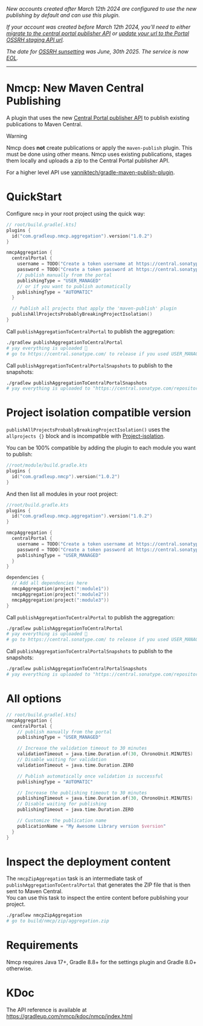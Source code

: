_New accounts created after March 12th 2024 are configured to use the new publishing by default and can use this plugin._

_If your account was created before March 12th 2024, you'll need to either [migrate to the central portal publisher API](https://central.sonatype.org/faq/what-is-different-between-central-portal-and-legacy-ossrh/#process-to-migrate) or [update your url to the Portal OSSRH staging API url](https://central.sonatype.org/publish/publish-portal-ossrh-staging-api/)._

_The date for [OSSRH sunsetting](https://central.sonatype.org/news/20250326_ossrh_sunset/) was June, 30th 2025. The service is now [EOL](https://central.sonatype.org/pages/ossrh-eol/)._

---

# Nmcp: New Maven Central Publishing

A plugin that uses the new [Central Portal publisher API](https://central.sonatype.org/publish/publish-portal-api/) to publish existing publications to Maven Central.

> [!WARNING]
> Nmcp does **not** create publications or apply the `maven-publish` plugin. This must be done using other means. Nmcp uses existing publications, stages them locally and uploads a zip to the Central Portal publisher API.
>
> For a higher level API use [vanniktech/gradle-maven-publish-plugin](https://github.com/vanniktech/gradle-maven-publish-plugin/).

# QuickStart

Configure `nmcp` in your root project using the quick way:

```kotlin
// root/build.gradle[.kts]
plugins {
  id("com.gradleup.nmcp.aggregation").version("1.0.2")
}

nmcpAggregation {
  centralPortal {
    username = TODO("Create a token username at https://central.sonatype.com/account")
    password = TODO("Create a token password at https://central.sonatype.com/account")
    // publish manually from the portal
    publishingType = "USER_MANAGED"
    // or if you want to publish automatically
    publishingType = "AUTOMATIC"
  }

  // Publish all projects that apply the 'maven-publish' plugin
  publishAllProjectsProbablyBreakingProjectIsolation()
}
```

Call `publishAggregationToCentralPortal` to publish the aggregation:

```bash
./gradlew publishAggregationToCentralPortal
# yay everything is uploaded 🎉
# go to https://central.sonatype.com/ to release if you used USER_MANAGED
```

Call `publishAggregationToCentralPortalSnapshots` to publish to the snapshots:

```bash
./gradlew publishAggregationToCentralPortalSnapshots
# yay everything is uploaded to "https://central.sonatype.com/repository/maven-snapshots/" 🎉
```

# Project isolation compatible version

`publishAllProjectsProbablyBreakingProjectIsolation()` uses the `allprojects {}` block and is incompatible with [Project-isolation](https://gradle.github.io/configuration-cache/). 

You can be 100% compatible by adding the plugin to each module you want to publish:

```kotlin
//root/module/build.gradle.kts
plugins {
  id("com.gradleup.nmcp").version("1.0.2")
}
```

And then list all modules in your root project:

```kotlin
//root/build.gradle.kts
plugins {
  id("com.gradleup.nmcp.aggregation").version("1.0.2")
}

nmcpAggregation {
  centralPortal {
    username = TODO("Create a token username at https://central.sonatype.com/account")
    password = TODO("Create a token password at https://central.sonatype.com/account")
    publishingType = "USER_MANAGED"
  }
}

dependencies {
  // Add all dependencies here 
  nmcpAggregation(project(":module1"))
  nmcpAggregation(project(":module2"))
  nmcpAggregation(project(":module3"))
}
```

Call `publishAggregationToCentralPortal` to publish the aggregation:

```bash
./gradlew publishAggregationToCentralPortal
# yay everything is uploaded 🎉
# go to https://central.sonatype.com/ to release if you used USER_MANAGED
```

Call `publishAggregationToCentralPortalSnapshots` to publish to the snapshots:

```bash
./gradlew publishAggregationToCentralPortalSnapshots
# yay everything is uploaded to "https://central.sonatype.com/repository/maven-snapshots/" 🎉
```

# All options

```kotlin
// root/build.gradle[.kts]
nmcpAggregation {
  centralPortal {
    // publish manually from the portal
    publishingType = "USER_MANAGED"

    // Increase the validation timeout to 30 minutes
    validationTimeout = java.time.Duration.of(30, ChronoUnit.MINUTES)
    // Disable waiting for validation
    validationTimeout = java.time.Duration.ZERO

    // Publish automatically once validation is successful
    publishingType = "AUTOMATIC"

    // Increase the publishing timeout to 30 minutes
    publishingTimeout = java.time.Duration.of(30, ChronoUnit.MINUTES)
    // Disable waiting for publishing
    publishingTimeout = java.time.Duration.ZERO

    // Customize the publication name 
    publicationName = "My Awesome Library version $version"
  }
}
```

# Inspect the deployment content

The `nmcpZipAggregation` task is an intermediate task of `publishAggregationToCentralPortal` that generates the ZIP file that is then sent to Maven Central.  
You can use this task to inspect the entire content before publishing your project.

```bash
./gradlew nmcpZipAggregation
# go to build/nmcp/zip/aggregation.zip
```

# Requirements

Nmcp requires Java 17+, Gradle 8.8+ for the settings plugin and Gradle 8.0+ otherwise.

# KDoc

The API reference is available at https://gradleup.com/nmcp/kdoc/nmcp/index.html
